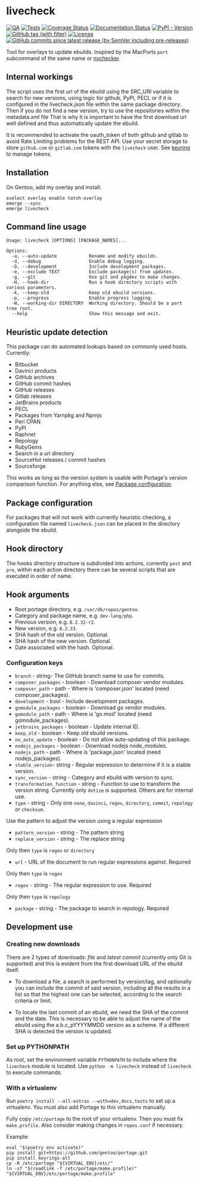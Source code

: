 # livecheck

[![QA](https://github.com/Tatsh/livecheck/actions/workflows/qa.yml/badge.svg)](https://github.com/Tatsh/livecheck/actions/workflows/qa.yml)
[![Tests](https://github.com/Tatsh/livecheck/actions/workflows/tests.yml/badge.svg)](https://github.com/Tatsh/livecheck/actions/workflows/tests.yml)
[![Coverage Status](https://coveralls.io/repos/github/Tatsh/livecheck/badge.svg?branch=master)](https://coveralls.io/github/Tatsh/livecheck?branch=master)
[![Documentation Status](https://readthedocs.org/projects/livecheck/badge/?version=latest)](https://livecheck.readthedocs.org/?badge=latest)
[![PyPI - Version](https://img.shields.io/pypi/v/livecheck)](https://pypi.org/project/livecheck/)
[![GitHub tag (with filter)](https://img.shields.io/github/v/tag/Tatsh/livecheck)](https://github.com/Tatsh/livecheck/tags)
[![License](https://img.shields.io/github/license/Tatsh/livecheck)](https://github.com/Tatsh/livecheck/blob/master/LICENSE.txt)
[![GitHub commits since latest release (by SemVer including pre-releases)](https://img.shields.io/github/commits-since/Tatsh/livecheck/v0.1.0/master)](https://github.com/Tatsh/livecheck/compare/v0.1.0...master)

Tool for overlays to update ebuilds. Inspired by the MacPorts `port` subcommand of the same name
or [nvchecker](https://github.com/lilydjwg/nvchecker).

## Internal workings

The script uses the first url of the ebuild using the SRC_URI variable to search for new versions,
using logic for github, PyPI, PECL or if it is configured in the livecheck.json file within the
same package directory.
Then if you do not find a new version, try to use the repositories within the metadata.xml file
That is why it is important to have the first download url well defined and thus automatically
update the ebuild.

It is recommended to activate the oauth_token of both github and gitlab to avoid
Rate Limiting problems for the REST API.
Use your secret storage to store `github.com` or `gitlab.com` tokens with the `livecheck` user.
See [keyring](https://github.com/jaraco/keyring) to manage tokens.

## Installation

On Gentoo, add my overlay and install:

```shell
eselect overlay enable tatsh-overlay
emerge --sync
emerge livecheck
```

## Command line usage

```plain
Usage: livecheck [OPTIONS] [PACKAGE_NAMES]...

Options:
  -a, --auto-update            Rename and modify ebuilds.
  -d, --debug                  Enable debug logging.
  -D, --development            Include development packages.
  -e, --exclude TEXT           Exclude package(s) from updates.
  -g, --git                    Use git and pkgdev to make changes.
  -H, --hook-dir               Run a hook directory scripts with various parameters.
  -k, --keep-old               Keep old ebuild versions.
  -p, --progress               Enable progress logging.
  -W, --working-dir DIRECTORY  Working directory. Should be a port tree root.
  --help                       Show this message and exit.
```

## Heuristic update detection

This package can do automated lookups based on commonly used hosts. Currently:

- Bitbucket
- Davinci products
- GitHub archives
- GitHub commit hashes
- GitHub releases
- Gitlab releases
- JetBrains products
- PECL
- Packages from Yarnpkg and Npmjs
- Perl CPAN
- PyPI
- Raphnet
- Repology
- RubyGems
- Search in a url directory
- SourceHut releases / commit hashes
- Sourceforge

This works as long as the version system is usable with Portage's version
comparison function. For anything else, see [Package configuration](#package-configuration).

## Package configuration

For packages that will not work with currently heuristic checking, a configuration file named
`livecheck.json` can be placed in the directory alongside the ebuild.

## Hook directory

The hooks directory structure is subdivided into actions, currently `post` and `pre`, within each
action directory there can be several scripts that are executed in order of name.

## Hook arguments

- Root portage directory, e.g. `/var/db/repos/gentoo`.
- Category and package name, e.g. `dev-lang/php`.
- Previous version, e.g. `8.2.32-r2`.
- New version, e.g. `8.2.33`.
- SHA hash of the old version. Optional.
- SHA hash of the new version. Optional.
- Date associated with the hash. Optional.

### Configuration keys

- `branch` - string- The GitHub branch name to use for commits.
- `composer_packages` - boolean - Download composer vendor modules.
- `composer_path` - path - Where is 'composer.json' located (need composer_packages).
- `development` - bool - Include development packages.
- `gomodule_packages` - boolean - Download go vendor modules.
- `gomodule_path` - path - Where is 'go.mod' located (need gomodule_packages).
- `jetbrains_packages` - boolean - Update internal ID.
- `keep_old` - boolean - Keep old ebuild versions.
- `no_auto_update` - boolean - Do not allow auto-updating of this package.
- `nodejs_packages` - boolean - Download nodejs node_modules.
- `nodejs_path` - path - Where is 'package.json' located (need nodejs_packages).
- `stable_version`- string - Regular expression to determine if it is a stable version.
- `sync_version` - string - Category and ebuild with version to sync.
- `transformation_function` - string - Function to use to transform the version string.
  Currently only `dotize` is supported. Others are for internal use.
- `type` - string - Only one `none`, `davinci`, `regex`, `directory`, `commit`,
  `repology` or `checksum`.

Use the pattern to adjust the version using a regular expression

- `pattern_version` - string - The pattern string
- `replace_version` - string - The replace string

Only then `type` is `regex` or `directory`

- `url` - URL of the document to run regular expressions against. Required

Only then `type` is `regex`

- `regex` - string - The regular expression to use. Required

Only then `type` is `repology`

- `package` - string - The package to search in repology. Required

## Development use

### Creating new downloads

There are 2 types of downloads: _file_ and _latest commit_ (currently only Git is supported) and this
is evident from the first download URL of the ebuild itself.

- To download a file, a search is performed by version/tag, and optionally you can include the
  commit of said version, including all the results in a list so that the highest one can be
  selected, according to the search criteria or limit.

- To locate the last commit of an ebuild, we need the SHA of the commit and the date. This is
  necessary to be able to adjust the name of the ebuild using
  the a.b.c_pYYYYMMDD version as a scheme. If a different SHA is detected the version is updated.

### Set up PYTHONPATH

As root, set the environment variable `PYTHONPATH` to include where the `livecheck` module is
located. Use `python -m livecheck` instead of `livecheck` to execute commands.

### With a virtualenv

Run `poetry install --all-extras --with=dev,docs,tests` to set up a virtualenv. You must also add
Portage to this virtualenv manually.

Fully copy `/etc/portage` to the root of your virtualenv. Then you must fix `make.profile`. Also
consider making changes in `repos.conf` if necessary.

Example:

```shell
eval "$(poetry env activate)"
pip install git+https://github.com/gentoo/portage.git
pip install keyrings-alt
cp -R /etc/portage "${VIRTUAL_ENV}/etc/"
ln -sf "$(readlink -f /etc/portage/make.profile)" "${VIRTUAL_ENV}/etc/portage/make.profile"
```
